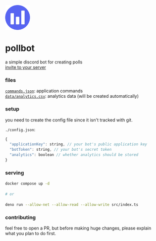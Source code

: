 <img src="./assets/avatar.png" style="height: 5rem"/>

# pollbot

a simple discord bot for creating polls  
[invite to your server](https://discord.com/api/oauth2/authorize?client_id=858402957966835762&permissions=2048&scope=bot%20applications.commands)

### files

[`commands.json`](./commands.json): application commands  
[`data/analytics.csv`](./data/analytics.csv): analytics data (will be created automatically)

### setup

you need to create the config file since it isn't tracked with git.

`./config.json`:

```js
{
  "applicationKey": string, // your bot's public application key
  "botToken": string, // your bot's secret token
  "analytics": boolean // whether analytics should be stored
}
```

### serving

```bash
docker compose up -d

# or

deno run --allow-net --allow-read --allow-write src/index.ts
```

### contributing

feel free to open a PR, but before making huge changes, please explain what you plan to do first.
